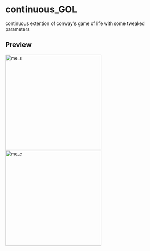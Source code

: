 # continuous_GOL
continuous extention of conway's game of life with some tweaked parameters

## Preview
<img src="me.gif" alt="me_s" width="300" />
<img src="0001-0085.gif" alt="me_c" width="300" />
